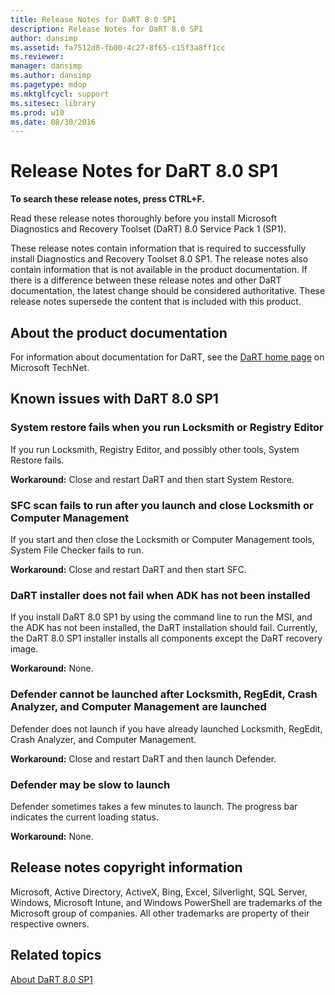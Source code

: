 ```yaml
---
title: Release Notes for DaRT 8.0 SP1
description: Release Notes for DaRT 8.0 SP1
author: dansimp
ms.assetid: fa7512d8-fb00-4c27-8f65-c15f3a8ff1cc
ms.reviewer: 
manager: dansimp
ms.author: dansimp
ms.pagetype: mdop
ms.mktglfcycl: support
ms.sitesec: library
ms.prod: w10
ms.date: 08/30/2016
---
```



# Release Notes for DaRT 8.0 SP1


**To search these release notes, press CTRL+F.**

Read these release notes thoroughly before you install Microsoft Diagnostics and Recovery Toolset (DaRT) 8.0 Service Pack 1 (SP1).

These release notes contain information that is required to successfully install Diagnostics and Recovery Toolset 8.0 SP1. The release notes also contain information that is not available in the product documentation. If there is a difference between these release notes and other DaRT documentation, the latest change should be considered authoritative. These release notes supersede the content that is included with this product.

## About the product documentation


For information about documentation for DaRT, see the [DaRT home page](https://go.microsoft.com/fwlink/?LinkID=252096) on Microsoft TechNet.

## Known issues with DaRT 8.0 SP1


### System restore fails when you run Locksmith or Registry Editor

If you run Locksmith, Registry Editor, and possibly other tools, System Restore fails.

**Workaround:** Close and restart DaRT and then start System Restore.

### SFC scan fails to run after you launch and close Locksmith or Computer Management

If you start and then close the Locksmith or Computer Management tools, System File Checker fails to run.

**Workaround:** Close and restart DaRT and then start SFC.

### <a href="" id="-------------dart-installer-does-not-fail-when-adk-has-not-been-installed"></a> DaRT installer does not fail when ADK has not been installed

If you install DaRT 8.0 SP1 by using the command line to run the MSI, and the ADK has not been installed, the DaRT installation should fail. Currently, the DaRT 8.0 SP1 installer installs all components except the DaRT recovery image.

**Workaround:** None.

### Defender cannot be launched after Locksmith, RegEdit, Crash Analyzer, and Computer Management are launched

Defender does not launch if you have already launched Locksmith, RegEdit, Crash Analyzer, and Computer Management.

**Workaround:** Close and restart DaRT and then launch Defender.

### Defender may be slow to launch

Defender sometimes takes a few minutes to launch. The progress bar indicates the current loading status.

**Workaround:** None.

## Release notes copyright information


Microsoft, Active Directory, ActiveX, Bing, Excel, Silverlight, SQL Server, Windows, Microsoft Intune, and Windows PowerShell are trademarks of the Microsoft group of companies. All other trademarks are property of their respective owners.



## Related topics


[About DaRT 8.0 SP1](about-dart-80-sp1.md)

 

 





